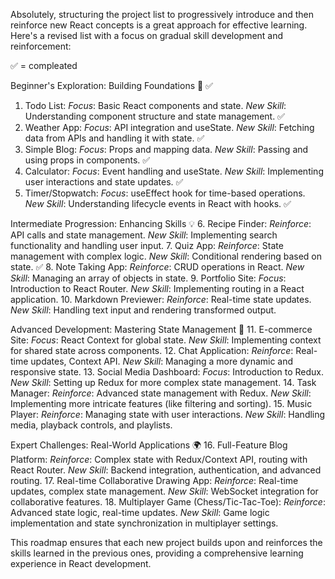 Absolutely, structuring the project list to progressively introduce and then reinforce new React concepts is a great approach for effective learning. Here's a revised list with a focus on gradual skill development and reinforcement:

✅ = compleated 

Beginner's Exploration: Building Foundations 🌱 ✅
1. Todo List: _Focus_: Basic React components and state. _New Skill_: Understanding component structure and state management. ✅
2. Weather App: _Focus_: API integration and useState. _New Skill_: Fetching data from APIs and handling it with state. ✅
3. Simple Blog: _Focus_: Props and mapping data. _New Skill_: Passing and using props in components. ✅
4. Calculator: _Focus_: Event handling and useState. _New Skill_: Implementing user interactions and state updates. ✅
5. Timer/Stopwatch: _Focus_: useEffect hook for time-based operations. _New Skill_: Understanding lifecycle events in React with hooks. ✅

Intermediate Progression: Enhancing Skills 💡
6. Recipe Finder: _Reinforce_: API calls and state management. _New Skill_: Implementing search functionality and handling user input.
7. Quiz App: _Reinforce_: State management with complex logic. _New Skill_: Conditional rendering based on state. ✅
8. Note Taking App: _Reinforce_: CRUD operations in React. _New Skill_: Managing an array of objects in state.
9. Portfolio Site: _Focus_: Introduction to React Router. _New Skill_: Implementing routing in a React application.
10. Markdown Previewer: _Reinforce_: Real-time state updates. _New Skill_: Handling text input and rendering transformed output.

Advanced Development: Mastering State Management 🚀
11. E-commerce Site: _Focus_: React Context for global state. _New Skill_: Implementing context for shared state across components.
12. Chat Application: _Reinforce_: Real-time updates, Context API. _New Skill_: Managing a more dynamic and responsive state.
13. Social Media Dashboard: _Focus_: Introduction to Redux. _New Skill_: Setting up Redux for more complex state management.
14. Task Manager: _Reinforce_: Advanced state management with Redux. _New Skill_: Implementing more intricate features (like filtering and sorting).
15. Music Player: _Reinforce_: Managing state with user interactions. _New Skill_: Handling media, playback controls, and playlists.

Expert Challenges: Real-World Applications 🌍
16. Full-Feature Blog Platform: _Reinforce_: Complex state with Redux/Context API, routing with React Router. _New Skill_: Backend integration, authentication, and advanced routing.
17. Real-time Collaborative Drawing App: _Reinforce_: Real-time updates, complex state management. _New Skill_: WebSocket integration for collaborative features.
18. Multiplayer Game (Chess/Tic-Tac-Toe): _Reinforce_: Advanced state logic, real-time updates. _New Skill_: Game logic implementation and state synchronization in multiplayer settings.

This roadmap ensures that each new project builds upon and reinforces the skills learned in the previous ones, providing a comprehensive learning experience in React development.